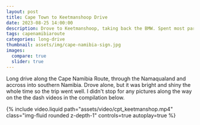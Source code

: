 ```yaml
---
layout: post
title: Cape Town to Keetmanshoop Drive
date: 2023-08-25 14:00:00
description: Drove to Keetmanshoop, taking back the BMW. Spent most part of 2023 using it in Cape Town and it was time to return it. 
tags: capenamibiaroute
categories: long-drive
thumbnail: assets/img/cape-namibia-sign.jpg
images:
  compare: true
  slider: true
---
```

Long drive along the Cape Namibia Route, through the Namaqualand and accross into southern Namibia. Drove alone, but it was bright and shiny the whole time so the trip went well. I didn't stop for any pictures along the way on the the dash videos in the compilation below.

<div class="col-12 mt-12 mt-md-0">
        {% include video.liquid path="assets/video/cpt_keetmanshop.mp4" class="img-fluid rounded z-depth-1" controls=true autoplay=true %}
</div>